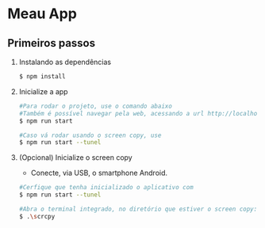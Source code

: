 # Meau App

## Primeiros passos

1. Instalando as dependências
   ```bash
   $ npm install
   ```

2. Inicialize a app

   ```bash
   #Para rodar o projeto, use o comando abaixo
   #Também é possível navegar pela web, acessando a url http://localhost:8081
   $ npm run start

   #Caso vá rodar usando o screen copy, use
   $ npm run start --tunel
   ```

3. (Opcional) Inicialize o screen copy

   - Conecte, via USB, o smartphone Android.
   ```bash
   #Cerfique que tenha inicializado o aplicativo com 
   $ npm run start --tunel

   #Abra o terminal integrado, no diretório que estiver o screen copy:
   $ .\scrcpy
   
   ```